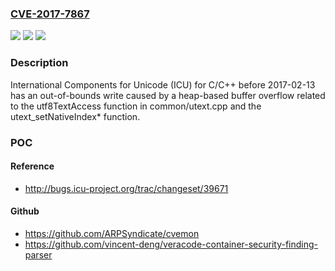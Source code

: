 ### [CVE-2017-7867](https://cve.mitre.org/cgi-bin/cvename.cgi?name=CVE-2017-7867)
![](https://img.shields.io/static/v1?label=Product&message=n%2Fa&color=blue)
![](https://img.shields.io/static/v1?label=Version&message=n%2Fa&color=blue)
![](https://img.shields.io/static/v1?label=Vulnerability&message=n%2Fa&color=brighgreen)

### Description

International Components for Unicode (ICU) for C/C++ before 2017-02-13 has an out-of-bounds write caused by a heap-based buffer overflow related to the utf8TextAccess function in common/utext.cpp and the utext_setNativeIndex* function.

### POC

#### Reference
- http://bugs.icu-project.org/trac/changeset/39671

#### Github
- https://github.com/ARPSyndicate/cvemon
- https://github.com/vincent-deng/veracode-container-security-finding-parser


